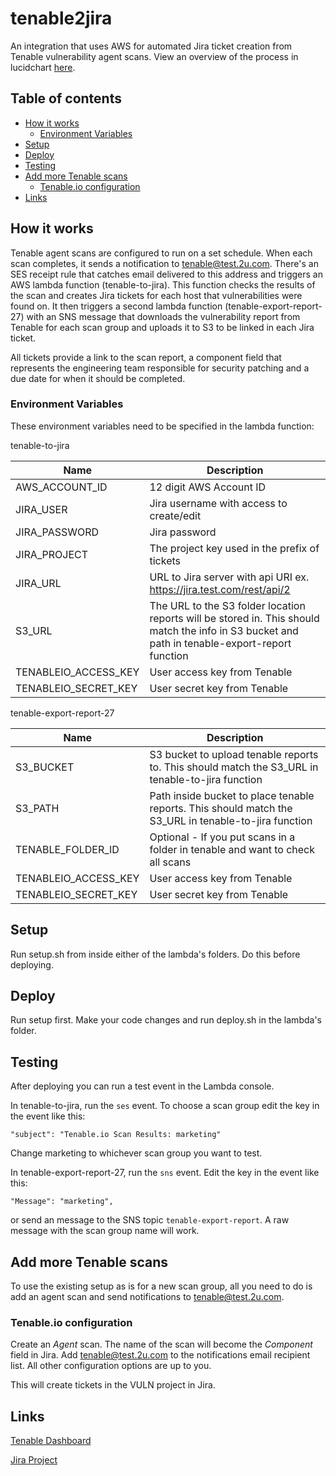 # tenable2jira
An integration that uses AWS for automated Jira ticket creation from Tenable vulnerability agent scans. View an overview of the process in lucidchart [here](https://drive.google.com/file/d/12_mjNtjdY_JZIo2lNo2cIxsi5Af_rjbX/view?usp=sharing).


## Table of contents

- [How it works](#how-it-works)
    - [Environment Variables](#environment-variables)
- [Setup](#setup)
- [Deploy](#deploy)
- [Testing](#testing)
- [Add more Tenable scans](#add-more-tenable-scans)
    - [Tenable.io configuration](#tenable.io-configuration)
- [Links](#links)


## How it works

Tenable agent scans are configured to run on a set schedule.  When each scan completes, it sends a notification to tenable@test.2u.com.  There's an SES receipt rule that catches email delivered to this address and triggers an AWS lambda function (tenable-to-jira).  This function checks the results of the scan and creates Jira tickets for each host that vulnerabilities were found on.  It then triggers a second lambda function (tenable-export-report-27) with an SNS message that downloads the vulnerability report from Tenable for each scan group and uploads it to S3 to be linked in each Jira ticket.

All tickets provide a link to the scan report, a component field that represents the engineering team responsible for security patching and a due date for when it should be completed.

### Environment Variables

These environment variables need to be specified in the lambda function:

tenable-to-jira

| Name | Description |
| --------- | --------- |
| AWS_ACCOUNT_ID | 12 digit AWS Account ID |
| JIRA_USER | Jira username with access to create/edit |
| JIRA_PASSWORD | Jira password |
| JIRA_PROJECT | The project key used in the prefix of tickets |
| JIRA_URL | URL to Jira server with api URI ex. https://jira.test.com/rest/api/2 |
| S3_URL | The URL to the S3 folder location reports will be stored in.  This should match the info in S3 bucket and path in tenable-export-report function |
| TENABLEIO_ACCESS_KEY | User access key from Tenable |
| TENABLEIO_SECRET_KEY | User secret key from Tenable |

tenable-export-report-27

| Name | Description |
| --------- | --------- |
| S3_BUCKET | S3 bucket to upload tenable reports to. This should match the S3_URL in tenable-to-jira function |
| S3_PATH | Path inside bucket to place tenable reports.  This should match the S3_URL in tenable-to-jira function |
| TENABLE_FOLDER_ID | Optional - If you put scans in a folder in tenable and want to check all scans |
| TENABLEIO_ACCESS_KEY | User access key from Tenable |
| TENABLEIO_SECRET_KEY | User secret key from Tenable |


## Setup

Run setup.sh from inside either of the lambda's folders.  Do this before deploying.


## Deploy

Run setup first.  Make your code changes and run deploy.sh in the lambda's folder.

## Testing

After deploying you can run a test event in the Lambda console.

In tenable-to-jira, run the `ses` event.  To choose a scan group edit the key in the event like this:

`"subject": "Tenable.io Scan Results: marketing"`

Change marketing to whichever scan group you want to test.

In tenable-export-report-27, run the `sns` event.  Edit the key in the event like this:

`"Message": "marketing",`

or send an message to the SNS topic `tenable-export-report`.  A raw message with the scan group name will work.


## Add more Tenable scans

To use the existing setup as is for a new scan group, all you need to do is add an agent scan and send notifications to tenable@test.2u.com.

### Tenable.io configuration

Create an _Agent_ scan.  The name of the scan will become the _Component_ field in Jira.
Add tenable@test.2u.com to the notifications email recipient list.  All other configuration options are up to you.

This will create tickets in the VULN project in Jira.


## Links

[Tenable Dashboard](http://cloud.tenable.com/)

[Jira Project](https://jira.2u.com/projects/SEC)

